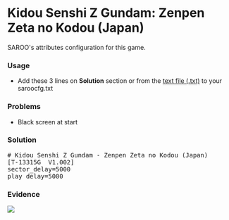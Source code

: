 # Kidou Senshi Z Gundam: Zenpen Zeta no Kodou (Japan)

SAROO's attributes configuration for this game.

### Usage

- Add these 3 lines on **Solution** section or from the [text file (.txt)](./config.txt) to your saroocfg.txt

### Problems

- Black screen at start

### Solution

<pre># Kidou Senshi Z Gundam - Zenpen Zeta no Kodou (Japan)
[T-13315G  V1.002]
sector_delay=5000
play_delay=5000</pre>

### Evidence

[![](https://img.youtube.com/vi/CQKfCqDX3vk/0.jpg)](https://youtu.be/CQKfCqDX3vk)
